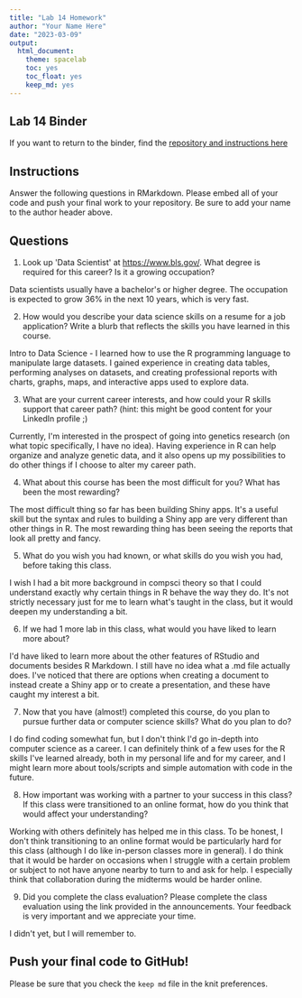 ```yaml
---
title: "Lab 14 Homework"
author: "Your Name Here"
date: "2023-03-09"
output:
  html_document: 
    theme: spacelab
    toc: yes
    toc_float: yes
    keep_md: yes
---
```


## Lab 14 Binder
If you want to return to the binder, find the [repository and instructions here](https://github.com/hehouts/lab14_binder)

## Instructions
Answer the following questions in RMarkdown. Please embed all of your code and push your final work to your repository. Be sure to add your name to the author header above.



## Questions

1. Look up 'Data Scientist' at https://www.bls.gov/. What degree is required for this career? Is it a growing occupation?  

Data scientists usually have a bachelor's or higher degree. The occupation is expected to grow 36% in the next 10 years, which is very fast.

2. How would you describe your data science skills on a resume for a job application? Write a blurb that reflects the skills you have learned in this course. 

Intro to Data Science - I learned how to use the R programming language to manipulate large datasets. I gained experience in creating data tables, performing analyses on datasets, and creating professional reports with charts, graphs, maps, and interactive apps used to explore data.

3. What are your current career interests, and how could your R skills support that career path? (hint: this might be good content for your LinkedIn profile ;)

Currently, I'm interested in the prospect of going into genetics research (on what topic specifically, I have no idea). Having experience in R can help organize and analyze genetic data, and it also opens up my possibilities to do other things if I choose to alter my career path.

4. What about this course has been the most difficult for you? What has been the most rewarding?

The most difficult thing so far has been building Shiny apps. It's a useful skill but the syntax and rules to building a Shiny app are very different than other things in R. The most rewarding thing has been seeing the reports that look all pretty and fancy.

5. What do you wish you had known, or what skills do you wish you had, before taking this class.

I wish I had a bit more background in compsci theory so that I could understand exactly why certain things in R behave the way they do. It's not strictly necessary just for me to learn what's taught in the class, but it would deepen my understanding a bit.

6. If we had 1 more lab in this class, what would you have liked to learn more about?

I'd have liked to learn more about the other features of RStudio and documents besides R Markdown. I still have no idea what a .md file actually does. I've noticed that there are options when creating a document to instead create a Shiny app or to create a presentation, and these have caught my interest a bit.

7. Now that you have (almost!) completed this course, do you plan to pursue further data or computer science skills? What do you plan to do?

I do find coding somewhat fun, but I don't think I'd go in-depth into computer science as a career. I can definitely think of a few uses for the R skills I've learned already, both in my personal life and for my career, and I might learn more about tools/scripts and simple automation with code in the future.

8. How important was working with a partner to your success in this class? If this class were transitioned to an online format, how do you think that would affect your understanding?

Working with others definitely has helped me in this class. To be honest, I don't think transitioning to an online format would be particularly hard for this class (although I do like in-person classes more in general). I do think that it would be harder on occasions when I struggle with a certain problem or subject to not have anyone nearby to turn to and ask for help. I especially think that collaboration during the midterms would be harder online.

9. Did you complete the class evaluation? Please complete the class evaluation using the link provided in the announcements. Your feedback is very important and we appreciate your time.

I didn't yet, but I will remember to.

## Push your final code to GitHub!
Please be sure that you check the `keep md` file in the knit preferences. 
